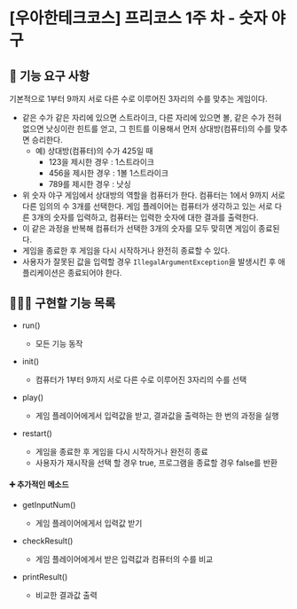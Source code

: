 # [우아한테크코스] 프리코스 1주 차 - 숫자 야구

## 🚀 기능 요구 사항

기본적으로 1부터 9까지 서로 다른 수로 이루어진 3자리의 수를 맞추는 게임이다.

- 같은 수가 같은 자리에 있으면 스트라이크, 다른 자리에 있으면 볼, 같은 수가 전혀 없으면 낫싱이란 힌트를 얻고, 그 힌트를 이용해서 먼저 상대방(컴퓨터)의 수를 맞추면 승리한다.
    - 예) 상대방(컴퓨터)의 수가 425일 때
        - 123을 제시한 경우 : 1스트라이크
        - 456을 제시한 경우 : 1볼 1스트라이크
        - 789를 제시한 경우 : 낫싱
- 위 숫자 야구 게임에서 상대방의 역할을 컴퓨터가 한다. 컴퓨터는 1에서 9까지 서로 다른 임의의 수 3개를 선택한다. 게임 플레이어는 컴퓨터가 생각하고 있는 서로 다른 3개의 숫자를 입력하고, 컴퓨터는 입력한 숫자에 대한
  결과를 출력한다.
- 이 같은 과정을 반복해 컴퓨터가 선택한 3개의 숫자를 모두 맞히면 게임이 종료된다.
- 게임을 종료한 후 게임을 다시 시작하거나 완전히 종료할 수 있다.
- 사용자가 잘못된 값을 입력할 경우 `IllegalArgumentException`을 발생시킨 후 애플리케이션은 종료되어야 한다.

## 👩🏻‍💻 구현할 기능 목록

- run()
    - 모든 기능 동작
  

- init()
    - 컴퓨터가 1부터 9까지 서로 다른 수로 이루어진 3자리의 수를 선택


- play()
    - 게임 플레이어에게서 입력값을 받고, 결과값을 출력하는 한 번의 과정을 실행


- restart()
    - 게임을 종료한 후 게임을 다시 시작하거나 완전히 종료
    - 사용자가 재시작을 선택 할 경우 true, 프로그램을 종료할 경우 false를 반환


#### ➕ 추가적인 메소드

- getInputNum()
    - 게임 플레이어에게서 입력값 받기


- checkResult()
    - 게임 플레이어에게서 받은 입력값과 컴퓨터의 수를 비교

  
- printResult()
    - 비교한 결과값 출력
